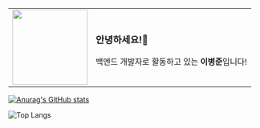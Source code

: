 <table>
  <tr>
    <td><img src="[[https://your-image-url.com/avatar.png](https://avatars.githubusercontent.com/u/58235899?v=4)](https://github.com/account)" width="150"></td>
    <td>
      <h3>안녕하세요!👋</h3>
      <p>백엔드 개발자로 활동하고 있는 <b>이병준</b>입니다!</p>
    </td>
  </tr>
</table>

[![Anurag's GitHub stats](https://github-readme-stats.vercel.app/api?username=pojun406)](https://github.com/anuraghazra/github-readme-stats)

![Top Langs](https://github-readme-stats.vercel.app/api/top-langs/?username=pojun406&hide=html,javascript,typescript,tex,css)
<!--
**pojun406/pojun406** is a ✨ _special_ ✨ repository because its `README.md` (this file) appears on your GitHub profile.

Here are some ideas to get you started:

- 🔭 I’m currently working on ...
- 🌱 I’m currently learning ...
- 👯 I’m looking to collaborate on ...
- 🤔 I’m looking for help with ...
- 💬 Ask me about ...
- 📫 How to reach me: ...
- 😄 Pronouns: ...
- ⚡ Fun fact: ...
-->
